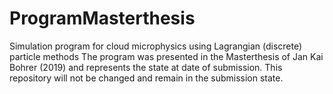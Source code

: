 # ProgramMasterthesis
Simulation program for cloud microphysics using Lagrangian (discrete) particle methods
The program was presented in the Masterthesis of Jan Kai Bohrer (2019) and represents the state at date of submission.
This repository will not be changed and remain in the submission state.
